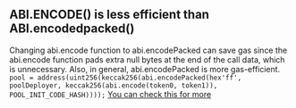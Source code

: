 ## ABI.ENCODE() is less efficient than ABI.encodedpacked()
Changing abi.encode function to abi.encodePacked can save gas since the abi.encode function pads extra null bytes at the end of the call data, which is unnecessary. Also, in general, abi.encodePacked is more gas-efficient.
 `pool = address(uint256(keccak256(abi.encodePacked(hex'ff', poolDeployer, keccak256(abi.encode(token0, token1)), POOL_INIT_CODE_HASH))));`
[You can check this for more](https://github.com/ConnorBlockchain/Solidity-Encode-Gas-Comparison)